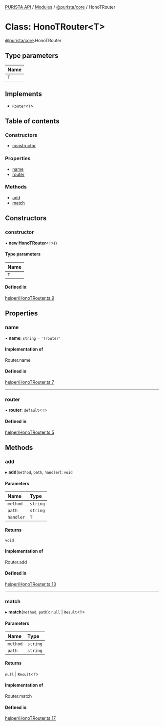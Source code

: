 [PURISTA API](../README.md) / [Modules](../modules.md) / [@purista/core](../modules/purista_core.md) / HonoTRouter

# Class: HonoTRouter<T\>

[@purista/core](../modules/purista_core.md).HonoTRouter

## Type parameters

| Name |
| :------ |
| `T` |

## Implements

- `Router`<`T`\>

## Table of contents

### Constructors

- [constructor](purista_core.HonoTRouter.md#constructor)

### Properties

- [name](purista_core.HonoTRouter.md#name)
- [router](purista_core.HonoTRouter.md#router)

### Methods

- [add](purista_core.HonoTRouter.md#add)
- [match](purista_core.HonoTRouter.md#match)

## Constructors

### constructor

• **new HonoTRouter**<`T`\>()

#### Type parameters

| Name |
| :------ |
| `T` |

#### Defined in

[helper/HonoTRouter.ts:9](https://github.com/sebastianwessel/purista/blob/master/packages/core/src/helper/HonoTRouter.ts#L9)

## Properties

### name

• **name**: `string` = `'Trouter'`

#### Implementation of

Router.name

#### Defined in

[helper/HonoTRouter.ts:7](https://github.com/sebastianwessel/purista/blob/master/packages/core/src/helper/HonoTRouter.ts#L7)

___

### router

• **router**: `default`<`T`\>

#### Defined in

[helper/HonoTRouter.ts:5](https://github.com/sebastianwessel/purista/blob/master/packages/core/src/helper/HonoTRouter.ts#L5)

## Methods

### add

▸ **add**(`method`, `path`, `handler`): `void`

#### Parameters

| Name | Type |
| :------ | :------ |
| `method` | `string` |
| `path` | `string` |
| `handler` | `T` |

#### Returns

`void`

#### Implementation of

Router.add

#### Defined in

[helper/HonoTRouter.ts:13](https://github.com/sebastianwessel/purista/blob/master/packages/core/src/helper/HonoTRouter.ts#L13)

___

### match

▸ **match**(`method`, `path`): ``null`` \| `Result`<`T`\>

#### Parameters

| Name | Type |
| :------ | :------ |
| `method` | `string` |
| `path` | `string` |

#### Returns

``null`` \| `Result`<`T`\>

#### Implementation of

Router.match

#### Defined in

[helper/HonoTRouter.ts:17](https://github.com/sebastianwessel/purista/blob/master/packages/core/src/helper/HonoTRouter.ts#L17)

